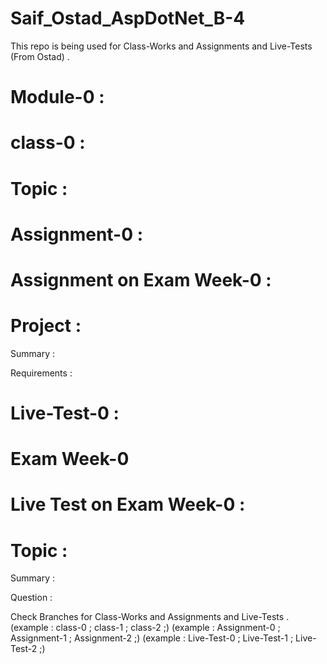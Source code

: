 # Saif_Ostad_AspDotNet_B-4
This repo is being used for Class-Works and Assignments and Live-Tests (From Ostad) . 

# Module-0 :
 

# class-0 :
# Topic : 


# Assignment-0 : 
# Assignment on Exam Week-0 :

# Project : 
Summary : 

Requirements : 


# Live-Test-0 :

# Exam Week-0
# Live Test on Exam Week-0 : 

# Topic : 
Summary : 

Question : 


Check Branches for Class-Works and Assignments and Live-Tests . 
(example : class-0 ; class-1 ; class-2 ;) 
(example : Assignment-0 ; Assignment-1 ; Assignment-2 ;) 
(example : Live-Test-0 ; Live-Test-1 ; Live-Test-2 ;) 
